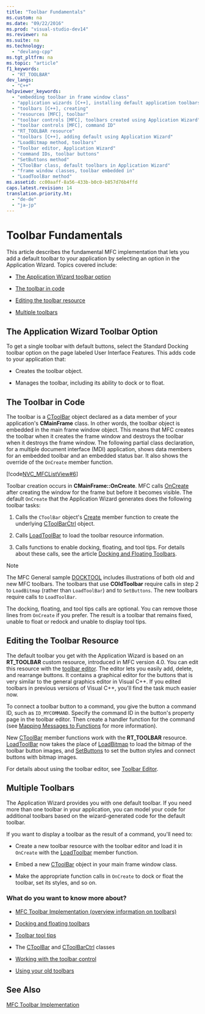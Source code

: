 ```yaml
---
title: "Toolbar Fundamentals"
ms.custom: na
ms.date: "09/22/2016"
ms.prod: "visual-studio-dev14"
ms.reviewer: na
ms.suite: na
ms.technology: 
  - "devlang-cpp"
ms.tgt_pltfrm: na
ms.topic: "article"
f1_keywords: 
  - "RT_TOOLBAR"
dev_langs: 
  - "C++"
helpviewer_keywords: 
  - "embedding toolbar in frame window class"
  - "application wizards [C++], installing default application toolbars"
  - "toolbars [C++], creating"
  - "resources [MFC], toolbar"
  - "toolbar controls [MFC], toolbars created using Application Wizard"
  - "toolbar controls [MFC], command ID"
  - "RT_TOOLBAR resource"
  - "toolbars [C++], adding default using Application Wizard"
  - "LoadBitmap method, toolbars"
  - "Toolbar editor, Application Wizard"
  - "command IDs, toolbar buttons"
  - "SetButtons method"
  - "CToolBar class, default toolbars in Application Wizard"
  - "frame window classes, toolbar embedded in"
  - "LoadToolBar method"
ms.assetid: cc00aaff-8a56-433b-b0c0-b857d76b4ffd
caps.latest.revision: 14
translation.priority.ht: 
  - "de-de"
  - "ja-jp"
---
```

# Toolbar Fundamentals
This article describes the fundamental MFC implementation that lets you add a default toolbar to your application by selecting an option in the Application Wizard. Topics covered include:  
  
-   [The Application Wizard toolbar option](#_core_the_appwizard_toolbar_option)  
  
-   [The toolbar in code](#_core_the_toolbar_in_code)  
  
-   [Editing the toolbar resource](#_core_editing_the_toolbar_resource)  
  
-   [Multiple toolbars](#_core_multiple_toolbars)  
  
##  <a name="_core_the_appwizard_toolbar_option"></a> The Application Wizard Toolbar Option  
 To get a single toolbar with default buttons, select the Standard Docking toolbar option on the page labeled User Interface Features. This adds code to your application that:  
  
-   Creates the toolbar object.  
  
-   Manages the toolbar, including its ability to dock or to float.  
  
##  <a name="_core_the_toolbar_in_code"></a> The Toolbar in Code  
 The toolbar is a [CToolBar](../vs140/ctoolbar-class.md) object declared as a data member of your application's **CMainFrame** class. In other words, the toolbar object is embedded in the main frame window object. This means that MFC creates the toolbar when it creates the frame window and destroys the toolbar when it destroys the frame window. The following partial class declaration, for a multiple document interface (MDI) application, shows data members for an embedded toolbar and an embedded status bar. It also shows the override of the `OnCreate` member function.  
  
 [!code[NVC_MFCListView#6](../vs140/codesnippet/CPP/toolbar-fundamentals_1.h)]  
  
 Toolbar creation occurs in **CMainFrame::OnCreate**. MFC calls [OnCreate](../vs140/cwnd--oncreate.md) after creating the window for the frame but before it becomes visible. The default `OnCreate` that the Application Wizard generates does the following toolbar tasks:  
  
1.  Calls the `CToolBar` object's [Create](../vs140/ctoolbar--create.md) member function to create the underlying [CToolBarCtrl](../vs140/ctoolbarctrl-class.md) object.  
  
2.  Calls [LoadToolBar](../vs140/ctoolbar--loadtoolbar.md) to load the toolbar resource information.  
  
3.  Calls functions to enable docking, floating, and tool tips. For details about these calls, see the article [Docking and Floating Toolbars](../vs140/docking-and-floating-toolbars.md).  
  
> [!NOTE]
>  The MFC General sample [DOCKTOOL](../vs140/visual-c---samples.md) includes illustrations of both old and new MFC toolbars. The toolbars that use **COldToolbar** require calls in step 2 to `LoadBitmap` (rather than `LoadToolBar`) and to `SetButtons`. The new toolbars require calls to `LoadToolBar`.  
  
 The docking, floating, and tool tips calls are optional. You can remove those lines from `OnCreate` if you prefer. The result is a toolbar that remains fixed, unable to float or redock and unable to display tool tips.  
  
##  <a name="_core_editing_the_toolbar_resource"></a> Editing the Toolbar Resource  
 The default toolbar you get with the Application Wizard is based on an **RT_TOOLBAR** custom resource, introduced in MFC version 4.0. You can edit this resource with the [toolbar editor](../vs140/toolbar-editor.md). The editor lets you easily add, delete, and rearrange buttons. It contains a graphical editor for the buttons that is very similar to the general graphics editor in Visual C++. If you edited toolbars in previous versions of Visual C++, you'll find the task much easier now.  
  
 To connect a toolbar button to a command, you give the button a command ID, such as `ID_MYCOMMAND`. Specify the command ID in the button's property page in the toolbar editor. Then create a handler function for the command (see [Mapping Messages to Functions](../vs140/mapping-messages-to-functions.md) for more information).  
  
 New [CToolBar](../vs140/ctoolbar-class.md) member functions work with the **RT_TOOLBAR** resource. [LoadToolBar](../vs140/ctoolbar--loadtoolbar.md) now takes the place of [LoadBitmap](../vs140/ctoolbar--loadbitmap.md) to load the bitmap of the toolbar button images, and [SetButtons](../vs140/ctoolbar--setbuttons.md) to set the button styles and connect buttons with bitmap images.  
  
 For details about using the toolbar editor, see [Toolbar Editor](../vs140/toolbar-editor.md).  
  
##  <a name="_core_multiple_toolbars"></a> Multiple Toolbars  
 The Application Wizard provides you with one default toolbar. If you need more than one toolbar in your application, you can model your code for additional toolbars based on the wizard-generated code for the default toolbar.  
  
 If you want to display a toolbar as the result of a command, you'll need to:  
  
-   Create a new toolbar resource with the toolbar editor and load it in `OnCreate` with the [LoadToolbar](../vs140/ctoolbar--loadtoolbar.md) member function.  
  
-   Embed a new [CToolBar](../vs140/ctoolbar-class.md) object in your main frame window class.  
  
-   Make the appropriate function calls in `OnCreate` to dock or float the toolbar, set its styles, and so on.  
  
### What do you want to know more about?  
  
-   [MFC Toolbar Implementation (overview information on toolbars)](../vs140/mfc-toolbar-implementation.md)  
  
-   [Docking and floating toolbars](../vs140/docking-and-floating-toolbars.md)  
  
-   [Toolbar tool tips](../vs140/toolbar-tool-tips.md)  
  
-   The [CToolBar](../vs140/ctoolbar-class.md) and [CToolBarCtrl](../vs140/ctoolbarctrl-class.md) classes  
  
-   [Working with the toolbar control](../vs140/working-with-the-toolbar-control.md)  
  
-   [Using your old toolbars](../vs140/using-your-old-toolbars.md)  
  
## See Also  
 [MFC Toolbar Implementation](../vs140/mfc-toolbar-implementation.md)